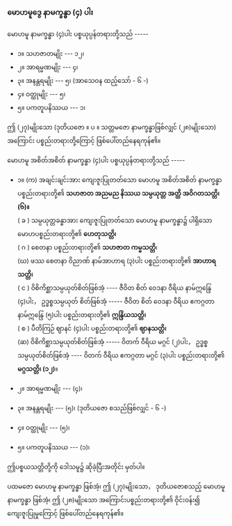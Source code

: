 ### မောဟမူဒွေ နာမက္ခန္ဓာ (၄) ပါး

မောဟမူ နာမက္ခန္ဓာ (၄)ပါး ပစ္စယုပ္ပန်တရားတို့သည် -----

- ၁။ သဟဇာတမျိုး --- ၁၂၊
- ၂။ အာရမ္မဏမျိုး --- ၄၊
- ၃။ အနန္တရမျိုး --- ၅၊ (အာသေဝန ထည့်သော် - ၆ -)
- ၄။ ဝတ္ထုမျိုး --- ၅၊
- ၅။ ပကတူပနိဿယ --- ၁၊

ဤ (၂၇)မျိုးသော (ဒုတိယဇော ။ ပ ။ သတ္တမဇော နာမက္ခန္ဓာဖြစ်လျှင် (၂၈)မျိုးသော) အကြောင်း ပစ္စည်းတရားတို့ကြောင့် ဖြစ်ပေါ်တည်နေရကုန်၏။

မောဟမူ အစိတ်အစိတ် နာမက္ခန္ဓာ (၄)ပါး ပစ္စယုပ္ပန်တရားတို့သည် -----

- ၁။ (က) အချင်းချင်းအား ကျေးဇူးပြုတတ်သော မောဟမူ အစိတ်အစိတ် နာမက္ခန္ဓာ ပစ္စည်းတရားတို့၏ **သဟဇာတ အညမည နိဿယ သမ္ပယုတ္တ အတ္ထိ အဝိဂတသတ္တိ၊ (၆)။**
<br>( ခ ) သမ္ပယုတ္တခန္ဓာအား ကျေးဇူးပြုတတ်သော မောဟမူ နာမက္ခန္ဓာ၌ ပါရှိသော မောဟပစ္စည်းတရားတို့၏ **ဟေတုသတ္တိ၊**
<br>( ဂ ) စေတနာ ပစ္စည်းတရားတို့၏ **သဟဇာတ ကမ္မသတ္တိ**၊
<br>(ဃ) ဖဿ စေတနာ ဝိညာဏ် နာမ်အာဟာရ (၃)ပါး ပစ္စည်းတရားတို့၏ **အာဟာရသတ္တိ၊**
<br>( င ) ဝိစိကိစ္ဆာသမ္ပယုတ်စိတ်ဖြစ်အံ့ ---- ဇီဝိတ စိတ် ဝေဒနာ ဝီရိယ နာမ်ဣန္ဒြေ (၄)ပါး， ဥဒ္ဓစ္စသမ္ပယုတ် စိတ်ဖြစ်အံ့ ----- ဇီဝိတ စိတ် ဝေဒနာ ဝီရိယ ဧကဂ္ဂတာ နာမ်ဣန္ဒြေ (၅)ပါး ပစ္စည်းတရားတို့၏ **ဣန္ဒြိယသတ္တိ၊**
<br>( စ ) ပီတိကြဉ် ဈာနင် (၄)ပါး ပစ္စည်းတရားတို့၏ **ဈာနသတ္တိ၊**
<br>(ဆ) ဝိစိကိစ္ဆာသမ္ပယုတ်စိတ်ဖြစ်အံ့ ----- ဝိတက် ဝီရိယ မဂ္ဂင် (၂)ပါး， ဥဒ္ဓစ္စသမ္ပယုတ်စိတ်ဖြစ်အံ့ ---- ဝိတက် ဝီရိယ ဧကဂ္ဂတာ မဂ္ဂင် (၃)ပါး ပစ္စည်းတရားတို့၏ **မဂ္ဂသတ္တိ၊ (၁၂)**။

- ၂။ အာရမ္မဏမျိုး --- (၄)၊
- ၃။ အနန္တရမျိုး --- (၅)၊ (ဒုတိယဇော စသည်ဖြစ်လျှင် - ၆ -)
- ၄။ ဝတ္ထုမျိုး --- (၅)၊
- ၅။ ပကတူပနိဿယ --- (၁)၊

ဤပစ္စယသတ္တိတို့ကို ဒေါသမူ၌ ဆိုခဲ့ပြီးအတိုင်း မှတ်ပါ။

ပထမဇော မောဟမူ နာမက္ခန္ဓာ ဖြစ်အံ့၊ ဤ (၂၇)မျိုးသော， ဒုတိယဇောစသည့် မောဟမူ နာမက္ခန္ဓာ
ဖြစ်အံ့၊ ဤ (၂၈)မျိုးသော အကြောင်းပစ္စည်းတရားတို့၏ ဝိုင်းဝန်း၍ ကျေးဇူးပြုမှုကြောင့် ဖြစ်ပေါ်တည်နေရကုန်၏။